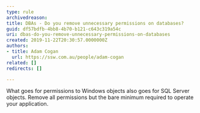 ```yaml
---
type: rule
archivedreason: 
title: DBAs - Do you remove unnecessary permissions on databases?
guid: df57bdfb-4bb8-4b70-b121-c643c319a54c
uri: dbas-do-you-remove-unnecessary-permissions-on-databases
created: 2019-11-22T20:30:57.0000000Z
authors:
- title: Adam Cogan
  url: https://ssw.com.au/people/adam-cogan
related: []
redirects: []

---
```


What goes for permissions to Windows objects also goes for SQL Server objects. Remove all permissions but the bare minimum required to operate your application.

<!--endintro-->
